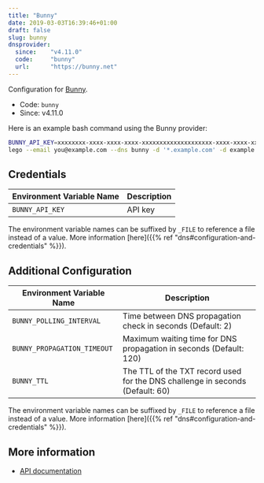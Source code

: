 ```yaml
---
title: "Bunny"
date: 2019-03-03T16:39:46+01:00
draft: false
slug: bunny
dnsprovider:
  since:    "v4.11.0"
  code:     "bunny"
  url:      "https://bunny.net"
---
```


<!-- THIS DOCUMENTATION IS AUTO-GENERATED. PLEASE DO NOT EDIT. -->
<!-- providers/dns/bunny/bunny.toml -->
<!-- THIS DOCUMENTATION IS AUTO-GENERATED. PLEASE DO NOT EDIT. -->


Configuration for [Bunny](https://bunny.net).


<!--more-->

- Code: `bunny`
- Since: v4.11.0


Here is an example bash command using the Bunny provider:

```bash
BUNNY_API_KEY=xxxxxxxx-xxxx-xxxx-xxxx-xxxxxxxxxxxxxxxxxxxx-xxxx-xxxx-xxxx-xxxxxxxxxxxx \
lego --email you@example.com --dns bunny -d '*.example.com' -d example.com run
```




## Credentials

| Environment Variable Name | Description |
|-----------------------|-------------|
| `BUNNY_API_KEY` | API key |

The environment variable names can be suffixed by `_FILE` to reference a file instead of a value.
More information [here]({{% ref "dns#configuration-and-credentials" %}}).


## Additional Configuration

| Environment Variable Name | Description |
|--------------------------------|-------------|
| `BUNNY_POLLING_INTERVAL` | Time between DNS propagation check in seconds (Default: 2) |
| `BUNNY_PROPAGATION_TIMEOUT` | Maximum waiting time for DNS propagation in seconds (Default: 120) |
| `BUNNY_TTL` | The TTL of the TXT record used for the DNS challenge in seconds (Default: 60) |

The environment variable names can be suffixed by `_FILE` to reference a file instead of a value.
More information [here]({{% ref "dns#configuration-and-credentials" %}}).




## More information

- [API documentation](https://docs.bunny.net/reference/dnszonepublic_index)

<!-- THIS DOCUMENTATION IS AUTO-GENERATED. PLEASE DO NOT EDIT. -->
<!-- providers/dns/bunny/bunny.toml -->
<!-- THIS DOCUMENTATION IS AUTO-GENERATED. PLEASE DO NOT EDIT. -->
